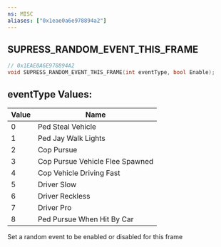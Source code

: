 ```yaml
---
ns: MISC
aliases: ["0x1eae0a6e978894a2"]
---
```

## SUPRESS_RANDOM_EVENT_THIS_FRAME

```c
// 0x1EAE0A6E978894A2
void SUPRESS_RANDOM_EVENT_THIS_FRAME(int eventType, bool Enable);
```

## eventType Values:
| Value | Name |
| --- | --- |
| 0 | Ped Steal Vehicle |
| 1 | Ped Jay Walk Lights |
| 2 | Cop Pursue |
| 3 | Cop Pursue Vehicle Flee Spawned |
| 4 | Cop Vehicle Driving Fast |
| 5 | Driver Slow |
| 6 | Driver Reckless |
| 7 | Driver Pro |
| 8 | Ped Pursue When Hit By Car |


Set a random event to be enabled or disabled for this frame

